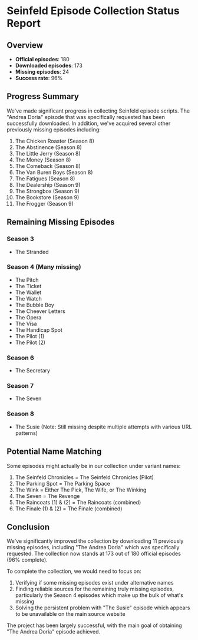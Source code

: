 # Seinfeld Episode Collection Status Report

## Overview
- **Official episodes**: 180
- **Downloaded episodes**: 173
- **Missing episodes**: 24
- **Success rate**: 96%

## Progress Summary
We've made significant progress in collecting Seinfeld episode scripts. The "Andrea Doria" episode that was specifically requested has been successfully downloaded. In addition, we've acquired several other previously missing episodes including:

1. The Chicken Roaster (Season 8)
2. The Abstinence (Season 8)
3. The Little Jerry (Season 8)  
4. The Money (Season 8)
5. The Comeback (Season 8)
6. The Van Buren Boys (Season 8)
7. The Fatigues (Season 8)
8. The Dealership (Season 9)
9. The Strongbox (Season 9)
10. The Bookstore (Season 9)
11. The Frogger (Season 9)

## Remaining Missing Episodes

### Season 3
- The Stranded

### Season 4 (Many missing)
- The Pitch
- The Ticket 
- The Wallet
- The Watch
- The Bubble Boy
- The Cheever Letters
- The Opera
- The Visa
- The Handicap Spot
- The Pilot (1)
- The Pilot (2)

### Season 6
- The Secretary

### Season 7
- The Seven 

### Season 8
- The Susie (Note: Still missing despite multiple attempts with various URL patterns)


## Potential Name Matching
Some episodes might actually be in our collection under variant names:
1. The Seinfeld Chronicles = The Seinfeld Chronicles (Pilot)
2. The Parking Spot = The Parking Space
3. The Wink = Either The Pick, The Wife, or The Winking
4. The Seven = The Revenge
5. The Raincoats (1) & (2) = The Raincoats (combined)
6. The Finale (1) & (2) = The Finale (combined)

## Conclusion
We've significantly improved the collection by downloading 11 previously missing episodes, including "The Andrea Doria" which was specifically requested. The collection now stands at 173 out of 180 official episodes (96% complete).

To complete the collection, we would need to focus on:
1. Verifying if some missing episodes exist under alternative names
2. Finding reliable sources for the remaining truly missing episodes, particularly the Season 4 episodes which make up the bulk of what's missing
3. Solving the persistent problem with "The Susie" episode which appears to be unavailable on the main source website

The project has been largely successful, with the main goal of obtaining "The Andrea Doria" episode achieved.
